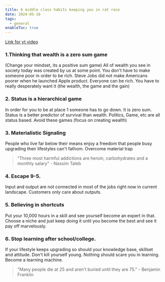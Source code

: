 ```yaml
---
title: 6 middle class habits keeping you in rat race
date: 2024-05-16
tags:
  - general
enableToc: true
---
```


[Link for yt video](https://www.youtube.com/watch?v=p3HHBQ-chN4)

### 1.Thinking that wealth is a zero sum game

(Change your mindset, its a positive sum game)
All of wealth you see in society today was created by us at some point. You don't have to make someone poor in order to be rich. Steve Jobs did not make Americans poorer when he launched Apple product. Everyone can be rich. You have to really desperately want it (the wealth, the game and the gain)

### 2. Status is a hierarchical game

In order for you to be at place 1 someone has to go down. It is zero sum. Status is a better predictor of survival than wealth. Politics, Game, etc are all status based. Avoid these games (focus on creating wealth)

### 3. Materialistic Signaling

People who live far below their means enjoy a freedom that people busy upgrading their lifestyles can't fathom. Overcome material trap

> "Three most harmful addictions are heroin, carbohydrates and a monthly salary" - Nassim Taleb

### 4. Escape 9-5.

Input and output are not connected in most of the jobs right now in current landscape. Customers only care about outputs.

### 5. Believing in shortcuts

Put your 10,000 hours in a skill and see yourself become an expert in that. Choose a niche and just keep doing it until you become the best and see it pay off marvelously.

### 6. Stop learning after school/college.

If your lifestyle keeps upgrading so should your knowledge base, skillset and attitude. Don't kill yourself young. Nothing should scare you in learning. Become a learning machine.

> "Many people die at 25 and aren't buried until they are 75." - Benjamin Franklin
